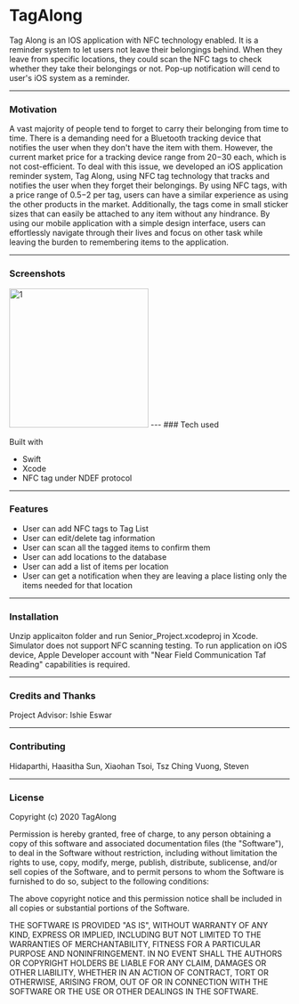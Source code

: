 # TagAlong

 Tag Along is an IOS application with NFC technology enabled. It is a reminder system to let users not leave their belongings behind. When they leave from specific locations, they could scan the NFC tags to check whether they take their belongings or not. Pop-up notification will cend to user's iOS system as a reminder.
 
 ---
 ### Motivation
  A vast majority of people tend to forget to carry their belonging from time to time. There is a demanding need for a Bluetooth tracking device that notifies the user when they don't have the item with them. However, the current market price for a tracking device range from $20-$30 each, which is not cost-efficient. To deal with this issue, we developed an iOS application reminder system, Tag Along, using NFC tag technology that tracks and notifies the user when they forget their belongings. 
  By using NFC tags, with a price range of $0.5-$2 per tag, users can have a similar experience as using the other products in the market. Additionally, the tags come in small sticker sizes that can easily be attached to any item without any hindrance. By using our mobile application with a simple design interface, users can effortlessly navigate through their lives and focus on other task while leaving the burden to remembering items to the application.

---
### Screenshots
<img width="250" alt="1" src="https://github.com/tsoimavis/CMPE172Project_FinalSubmission/blob/master/cmpe172_project/frontend/src/Component/img/Screen%20Shot%202020-05-05%20at%209.02.05%20PM.png">
---
### Tech used

Built with
- Swift
- Xcode
- NFC tag under NDEF protocol

---
### Features
- User can add NFC tags to Tag List
- User can edit/delete tag information
- User can scan all the tagged items to confirm them
- User can add locations to the database
- User can add a list of items per location
- User can get a notification when they are leaving a place listing only the items needed for that location

---
### Installation
Unzip applicaiton folder and run Senior_Project.xcodeproj in Xcode.
Simulator does not support NFC scanning testing.
To run application on iOS device, Apple Developer account with "Near Field Communication Taf Reading" capabilities is required.

---
### Credits and Thanks

Project Advisor: Ishie Eswar

---
### Contributing
Hidaparthi, Haasitha
Sun, Xiaohan 
Tsoi, Tsz Ching
Vuong, Steven


---
### License

Copyright (c) 2020 TagAlong

Permission is hereby granted, free of charge, to any person obtaining a copy
of this software and associated documentation files (the "Software"), to deal
in the Software without restriction, including without limitation the rights
to use, copy, modify, merge, publish, distribute, sublicense, and/or sell
copies of the Software, and to permit persons to whom the Software is
furnished to do so, subject to the following conditions:

The above copyright notice and this permission notice shall be included in all
copies or substantial portions of the Software.

THE SOFTWARE IS PROVIDED "AS IS", WITHOUT WARRANTY OF ANY KIND, EXPRESS OR
IMPLIED, INCLUDING BUT NOT LIMITED TO THE WARRANTIES OF MERCHANTABILITY,
FITNESS FOR A PARTICULAR PURPOSE AND NONINFRINGEMENT. IN NO EVENT SHALL THE
AUTHORS OR COPYRIGHT HOLDERS BE LIABLE FOR ANY CLAIM, DAMAGES OR OTHER
LIABILITY, WHETHER IN AN ACTION OF CONTRACT, TORT OR OTHERWISE, ARISING FROM,
OUT OF OR IN CONNECTION WITH THE SOFTWARE OR THE USE OR OTHER DEALINGS IN THE
SOFTWARE.

